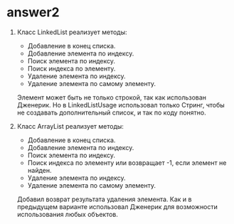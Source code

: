 # answer2

1. Класс LinkedList реализует методы:
   - Добавление в конец списка.
   - Добавление элемента по индексу.
   - Поиск элемента по индексу.
   - Поиск индекса по элементу.
   - Удаление элемента по индексу.
   - Удаление элемента по самому элементу.
   
    Элемент может быть не только строкой, так как использован Дженерик. Но в LinkedListUsage использовал только Стринг, чтобы не создавать дополнительный список, и так по коду понятно.

2. Класс ArrayList реализует методы:
    - Добавление в конец списка.
    - Добавление элемента по индексу.
    - Поиск элемента по индексу.
    - Поиск индекса по элементу или возвращает -1, если элемент не найден.
    - Удаление элемента по индексу.
    - Удаление элемента по самому элементу.
    
   Добавил возврат результата удаления элемента. Как и в предыдущем варианте использовал Дженерик для возможности использования любых объектов.
   
